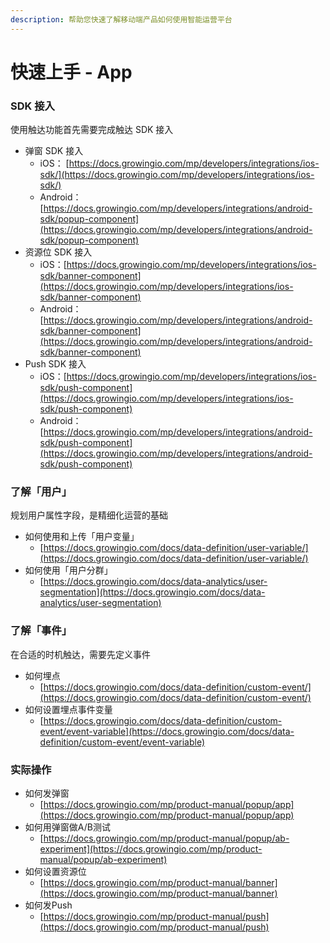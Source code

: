 ```yaml
---
description: 帮助您快速了解移动端产品如何使用智能运营平台
---
```


# 快速上手 - App

### **SDK 接入**

使用触达功能首先需要完成触达 SDK 接入

* 弹窗 SDK 接入
  * iOS： [https://docs.growingio.com/mp/developers/integrations/ios-sdk/](https://docs.growingio.com/mp/developers/integrations/ios-sdk/)
  * Android：[https://docs.growingio.com/mp/developers/integrations/android-sdk/popup-component](https://docs.growingio.com/mp/developers/integrations/android-sdk/popup-component)
* 资源位 SDK 接入
  * iOS：[https://docs.growingio.com/mp/developers/integrations/ios-sdk/banner-component](https://docs.growingio.com/mp/developers/integrations/ios-sdk/banner-component)
  * Android：[https://docs.growingio.com/mp/developers/integrations/android-sdk/banner-component](https://docs.growingio.com/mp/developers/integrations/android-sdk/banner-component)
* Push SDK 接入
  * iOS：[https://docs.growingio.com/mp/developers/integrations/ios-sdk/push-component](https://docs.growingio.com/mp/developers/integrations/ios-sdk/push-component)
  * Android：[https://docs.growingio.com/mp/developers/integrations/android-sdk/push-component](https://docs.growingio.com/mp/developers/integrations/android-sdk/push-component)

### **了解「用户」**

规划用户属性字段，是精细化运营的基础

* 如何使用和上传「用户变量」
  * [https://docs.growingio.com/docs/data-definition/user-variable/](https://docs.growingio.com/docs/data-definition/user-variable/)
* 如何使用「用户分群」
  * [https://docs.growingio.com/docs/data-analytics/user-segmentation](https://docs.growingio.com/docs/data-analytics/user-segmentation)

### **了解「事件」**

在合适的时机触达，需要先定义事件

* 如何埋点
  * [https://docs.growingio.com/docs/data-definition/custom-event/](https://docs.growingio.com/docs/data-definition/custom-event/)
* 如何设置埋点事件变量
  * [https://docs.growingio.com/docs/data-definition/custom-event/event-variable](https://docs.growingio.com/docs/data-definition/custom-event/event-variable)

### **实际操作**

* 如何发弹窗
  * [https://docs.growingio.com/mp/product-manual/popup/app](https://docs.growingio.com/mp/product-manual/popup/app)
* 如何用弹窗做A/B测试
  * [https://docs.growingio.com/mp/product-manual/popup/ab-experiment](https://docs.growingio.com/mp/product-manual/popup/ab-experiment)
* 如何设置资源位
  * [https://docs.growingio.com/mp/product-manual/banner](https://docs.growingio.com/mp/product-manual/banner)
* 如何发Push
  * [https://docs.growingio.com/mp/product-manual/push](https://docs.growingio.com/mp/product-manual/push)

